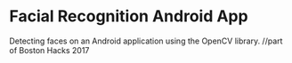 # Facial Recognition Android App

Detecting faces on an Android application using the OpenCV library. //part of Boston Hacks 2017


